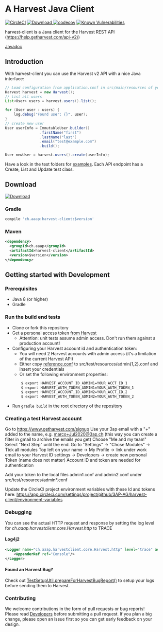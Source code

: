 # A Harvest Java Client

[![CircleCI](https://circleci.com/gh/3AP-AG/harvest-client.svg?style=svg)](https://circleci.com/gh/3AP-AG/harvest-client)
[![Download](https://api.bintray.com/packages/mnembrini/3ap/harvest-client/images/download.svg) ](https://bintray.com/mnembrini/3ap/harvest-client/_latestVersion)
[![codecov](https://codecov.io/gh/3AP-AG/harvest-client/branch/develop/graph/badge.svg)](https://codecov.io/gh/3AP-AG/harvest-client)
[![Known Vulnerabilities](https://snyk.io/test/github/3ap-ag/harvest-client/badge.svg?targetFile=build.gradle)](https://snyk.io/test/github/3ap-ag/harvest-client?targetFile=build.gradle)

harvest-client is a Java client for the Harvest REST API (https://help.getharvest.com/api-v2/)

[Javadoc](https://3ap-ag.github.io/harvest-client/)

## Introduction

With harvest-client you can use the Harvest v2 API with a nice Java interface:

```java
// Load configuration from application.conf in src/main/resources of your application
Harvest harvest = new Harvest();
// list all users
List<User> users = harvest.users().list();

for (User user : users) {
    log.debug("Found user: {}", user);
}
// create new user
User userInfo = ImmutableUser.builder()
                .firstName("first")
                .lastName("last")
                .email("test@example.com")
                .build();

User newUser = harvest.users().create(userInfo);
```

Have a look in the test folders for [examples](https://github.com/3AP-AG/harvest-client/tree/develop/src/test/java/ch/aaap/harvestclient/impl/).
Each API endpoint has a Create, List and Update test class. 

## Download

[![Download](https://api.bintray.com/packages/mnembrini/3ap/harvest-client/images/download.svg) ](https://bintray.com/mnembrini/3ap/harvest-client/_latestVersion)

### Gradle
```groovy
compile 'ch.aaap:harvest-client:$version'
```
### Maven
```xml
<dependency>
  <groupId>ch.aaap</groupId>
  <artifactId>harvest-client</artifactId>
  <version>$version</version>
</dependency>
```

## Getting started with Development

### Prerequisites
* Java 8 (or higher)
* Gradle

### Run the build end tests
* Clone or fork this repository
* Get a personal access token [from Harvest](https://id.getharvest.com/developers)
    * Attention: unit tests assume admin access. Don't run them against a production account!
* Configuring your Harvest account id and authentication token:
    * You will need 2 Harvest accounts with admin access (it's a limitation of the current Harvest API)
    * Either copy [reference.conf](src/main/resources/reference.conf) to src/test/resources/admin{1,2}.conf and insert your credentials
    * Or set the following environment properties:
    ```bash
        $ export HARVEST_ACCOUNT_ID_ADMIN1=YOUR_ACCT_ID_1
        $ export HARVEST_AUTH_TOKEN_ADMIN1=YOUR_AUTH_TOKEN_1
        $ export HARVEST_ACCOUNT_ID_ADMIN2=YOUR_ACCT_ID_2
        $ export HARVEST_AUTH_TOKEN_ADMIN2=YOUR_AUTH_TOKEN_2
    ```   
* Run ```gradle build``` in the root directory of the repository

### Creating a test Harvest account
Go to https://www.getharvest.com/signup
Use your 3ap email with a "+<month><year>" added to the name, e.g. marco+Jul2020@3ap.ch (this way you can create a filter in gmail to archive the emails you get)
Choose "Me and my team"
Select "Next Step" until the end.
Go to "Settings" -> "Chose Modules" -> Tick all modules
Top left on your name -> My Profile -> link under work email to your Harvest ID settings -> Developers -> create new personal Token (name does not matter)
Account ID and token are needed for authentication

Add your token to the local files admin1.conf and admin2.conf under src/test/resources/admin*.conf

Update the CircleCI project environment variables with these Id and tokens here:
https://app.circleci.com/settings/project/github/3AP-AG/harvest-client/environment-variables


### Debugging

You can see the actual HTTP request and response by setting the log level for _ch.aaap.harvestclient.core.Harvest.http_ to TRACE

#### Log4j2
```xml
<Logger name="ch.aaap.harvestclient.core.Harvest.http" level="trace" additivity="false">
    <AppenderRef ref="Console"/>
</Logger>
```


#### Found an Harvest Bug?

Check out [TestSetupUtil.prepareForHarvestBugReport()](https://github.com/3AP-AG/harvest-client/blob/8f9dfda8fa07599de0939177e86f0126fdb1d9b7/src/test/java/util/TestSetupUtil.java#L81) to setup your logs before sending them to Harvest.


### Contributing

We welcome contributions in the form of pull requests or bug reports!
Please read [Developers](https://github.com/3AP-AG/harvest-client/wiki/Developers) before submitting a pull request. If you plan a big change, please
open an issue first so you can get early feedback on your design. 

   
